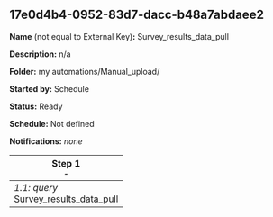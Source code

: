 ## 17e0d4b4-0952-83d7-dacc-b48a7abdaee2

**Name** (not equal to External Key)**:** Survey_results_data_pull

**Description:** n/a

**Folder:** my automations/Manual_upload/

**Started by:** Schedule

**Status:** Ready

**Schedule:** Not defined

**Notifications:** _none_


| Step 1<br>_<small>-</small>_ |
| --- |
| _1.1: query_<br>Survey_results_data_pull |
